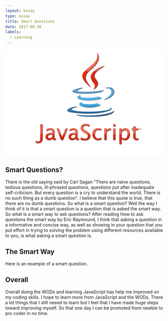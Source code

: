```yaml
---
layout: essay
type: essay
title: Smart Questions
date: 2017-08-30
labels:
  - Learning
---
```


<img class="ui medium left floated image" src="../images/js.png">

## Smart Questions?

  There is the old saying said by Carl Sagan "There are naive questions, tedious questions, ill-phrased questions, questions put after inadequate self-criticism. But every question is a cry to understand the world. There is no such thing as a dumb question". I believe that this quote is true, that there are no dumb questions. So what is a smart question? Well the way I think of it is that a smart question is a question that is asked the smart way. So what is a smart way to ask questions? After reading How to ask questions the smart way by Eric Raymound, I think that asking a question in a informative and concise way, as well as showing in your question that you put effort in trying to solving the problem using different resources available to you, is what asking a smart question is. 
 
## The Smart Way
  
   Here is an example of a smart question.
   
## Overall 
  Overall doing the WODs and learning JavaScript has help me improved on my coding skills. I hope to learn more from JavaScript and the WODs. There a lot things that I still neeed to learn but I feel that I have made huge steps toward improving myself. So that one day I can be promoted from newbie to pro coder in no time.
